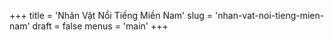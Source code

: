 +++
title = 'Nhân Vật Nổi Tiếng Miền Nam'
slug = 'nhan-vat-noi-tieng-mien-nam'
draft = false
menus = 'main'
+++